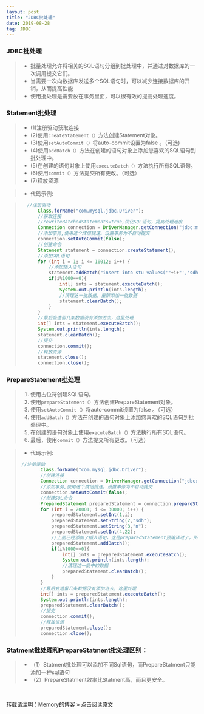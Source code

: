```yaml
---
layout: post
title: "JDBC批处理"
date: 2019-08-28
tag: JDBC
---
```

### JDBC批处理

> * 批量处理允许将相关的SQL语句分组到批处理中，并通过对数据库的一次调用提交它们。
> * 当需要一次向数据库发送多个SQL语句时，可以减少连接数据库的开销，从而提高性能
> * 使用批处理是需要放在事务里面，可以很有效的提高处理速度。
    
### Statement批处理

> - (1)注册驱动获取连接
> - (2)使用`createStatement（）`方法创建Statement对象。
> - (3)使用`setAutoCommit（）`将auto-commit设置为false 。（可选)
> - (4)使用`addBatch（）`方法在创建的语句对象上添加您喜欢的SQL语句到批处理中。
> - (5)在创建的语句对象上使用`executeBatch（）`方法执行所有SQL语句。
> - (6)使用`commit（）`方法提交所有更改。（可选）
> - (7)释放资源

> * 代码示例:  

> ```java
>   //注册驱动
>       Class.forName("com.mysql.jdbc.Driver");
>       //获取连接
>       //rewriteBatchedStatements=true,优化SQL语句，提高处理速度
>       Connection connection = DriverManager.getConnection("jdbc:mysql://localhost:3306/myschool?" + "useSSL=true&characterEncoding=utf8&rewriteBatchedStatements=true","root","root");
>       //添加事务,使用这个成倍提速。设置事务为不自动提交
>       connection.setAutoCommit(false);
>       //创建命令
>       Statement statement = connection.createStatement();
>       //添加SQL语句
>       for (int i = 1; i <= 10012; i++) {
>           //添加插入语句
>           statement.addBatch("insert into stu values('"+i+"','sdh','n',22)");
>           if(i%1000==0){
>               int[] ints = statement.executeBatch();
>               System.out.println(ints.length);
>               //清理这一批数据，重新添加一批数据
>               statement.clearBatch();
>           }
>       }
>       //最后会遗留几条数据没有添加进去，这里处理
>       int[] ints = statement.executeBatch();
>       System.out.println(ints.length);
>       statement.clearBatch();
>       //提交
>       connection.commit();
>       //释放资源
>       statement.close();
>       connection.close();
> ```

### PrepareStatement批处理

> 1. 使用占位符创建SQL语句。
> 2. 使用`prepareStatement（）`方法创建PrepareStatement对象。
> 3. 使用`setAutoCommit（）`将auto-commit设置为false 。（可选）
> 4. 使用`addBatch（）`方法在创建的语句对象上添加您喜欢的SQL语句到批处理中。
> 5. 在创建的语句对象上使用`executeBatch（）`方法执行所有SQL语句。
> 6. 最后，使用`commit（）`方法提交所有更改。（可选）

> * 代码示例:
> ```java
> //注册驱动
>        Class.forName("com.mysql.jdbc.Driver");
>        //创建连接
>        Connection connection = DriverManager.getConnection("jdbc:mysql://localhost:3306/myschool?" + "useSSL=true&characterEncoding=utf8&rewriteBatchedStatements=true","root","root");
>        //添加事务,使用这个成倍提速。设置事务为不自动提交
>        connection.setAutoCommit(false);
>        //创建SQL命令
>        PreparedStatement preparedStatement = connection.prepareStatement("insert into stu values(?,?,?,?)");
>        for (int i = 20001; i <= 30000; i++) {
>            preparedStatement.setInt(1,i);
>            preparedStatement.setString(2,"sdh");
>            preparedStatement.setString(3,"n");
>            preparedStatement.setInt(4,22);
>            //上面已经添加了插入语句，这是preparedStatement预编译过了，所以这里不用重复添加插入语句
>            preparedStatement.addBatch();
>            if(i%1000==0){
>                int[] ints = preparedStatement.executeBatch();
>                System.out.println(ints.length);
>                //清理这一批中的数据
>                preparedStatement.clearBatch();
>            }
>        }
>        //最后会遗留几条数据没有添加进去，这里处理
>        int[] ints = preparedStatement.executeBatch();
>        System.out.println(ints.length);
>        preparedStatement.clearBatch();
>        //提交
>        connection.commit();
>        //释放资源
>        preparedStatement.close();
>        connection.close();
> ```

### Statment批处理和PrepareStatment批处理区别：
> * （1）Statment批处理可以添加不同Sql语句，而PrepareStatment只能添加一种sql语句
> * （2）PrepareStatment效率比Statment高，而且更安全。

<br>
    
转载请注明：[Memory的博客](https://www.shendonghai.com) » [点击阅读原文](https://www.shendonghai.com/2018/04/2018-04-05-Git%E9%85%8D%E7%BD%AE/) 
